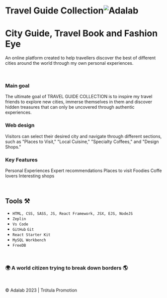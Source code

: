# Travel Guide Collection![Adalab](https://beta.adalab.es/resources/images/adalab-logo-155x61-bg-white.png)

# City Guide, Travel Book and Fashion Eye

An online platform created to help travellers discover the best of different cities around the world through my own personal experiences.

&nbsp;

### Main goal

The ultimate goal of TRAVEL GUIDE COLLECTION is to inspire my travel friends to explore new cities, immerse themselves in them and discover hidden treasures that can only be uncovered through authentic experiences.

### Web design

Visitors can select their desired city and navigate through different sections, such as "Places to Visit," "Local Cuisine," "Specialty Coffees," and "Design Shops."

### Key Features

Personal Experiences
Expert recommendations
Places to visit
Foodies
Coffe lovers
Interesting shops

&nbsp;

## Tools ⚒️

- `HTML, CSS, SASS, JS, React Framework, JSX, EJS, NodeJS`
- `Zeplin`
- `Vs Code`
- `GitHub` `Git`
- `React Starter Kit`
- `MySQL Workbench`
- `FreeDB`

&nbsp;

### 🌍 A world citizen trying to break down borders 🌎

&nbsp;

© Adalab 2023 | Trótula Promotion
